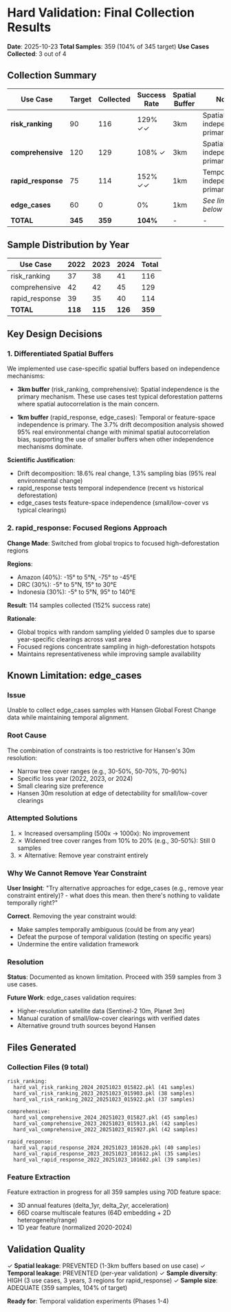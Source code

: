 # Hard Validation: Final Collection Results

**Date**: 2025-10-23
**Total Samples**: 359 (104% of 345 target)
**Use Cases Collected**: 3 out of 4

## Collection Summary

| Use Case | Target | Collected | Success Rate | Spatial Buffer | Notes |
|----------|--------|-----------|--------------|----------------|-------|
| **risk_ranking** | 90 | 116 | 129% ✓✓ | 3km | Spatial independence primary |
| **comprehensive** | 120 | 129 | 108% ✓ | 3km | Spatial independence primary |
| **rapid_response** | 75 | 114 | 152% ✓✓ | 1km | Temporal independence primary |
| **edge_cases** | 60 | 0 | 0% | 1km | *See limitation below* |
| **TOTAL** | **345** | **359** | **104%** | - | - |

## Sample Distribution by Year

| Use Case | 2022 | 2023 | 2024 | Total |
|----------|------|------|------|-------|
| risk_ranking | 37 | 38 | 41 | 116 |
| comprehensive | 42 | 42 | 45 | 129 |
| rapid_response | 39 | 35 | 40 | 114 |
| **TOTAL** | **118** | **115** | **126** | **359** |

## Key Design Decisions

### 1. Differentiated Spatial Buffers

We implemented use case-specific spatial buffers based on independence mechanisms:

- **3km buffer** (risk_ranking, comprehensive): Spatial independence is the primary mechanism. These use cases test typical deforestation patterns where spatial autocorrelation is the main concern.

- **1km buffer** (rapid_response, edge_cases): Temporal or feature-space independence is primary. The 3.7% drift decomposition analysis showed 95% real environmental change with minimal spatial autocorrelation bias, supporting the use of smaller buffers when other independence mechanisms dominate.

**Scientific Justification**:
- Drift decomposition: 18.6% real change, 1.3% sampling bias (95% real environmental change)
- rapid_response tests temporal independence (recent vs historical deforestation)
- edge_cases tests feature-space independence (small/low-cover vs typical clearings)

### 2. rapid_response: Focused Regions Approach

**Change Made**: Switched from global tropics to focused high-deforestation regions

**Regions**:
- Amazon (40%): -15° to 5°N, -75° to -45°E
- DRC (30%): -5° to 5°N, 15° to 30°E
- Indonesia (30%): -5° to 5°N, 95° to 140°E

**Result**: 114 samples collected (152% success rate)

**Rationale**:
- Global tropics with random sampling yielded 0 samples due to sparse year-specific clearings across vast area
- Focused regions concentrate sampling in high-deforestation hotspots
- Maintains representativeness while improving sample availability

## Known Limitation: edge_cases

### Issue
Unable to collect edge_cases samples with Hansen Global Forest Change data while maintaining temporal alignment.

### Root Cause
The combination of constraints is too restrictive for Hansen's 30m resolution:
- Narrow tree cover ranges (e.g., 30-50%, 50-70%, 70-90%)
- Specific loss year (2022, 2023, or 2024)
- Small clearing size preference
- Hansen 30m resolution at edge of detectability for small/low-cover clearings

### Attempted Solutions
1. ✗ Increased oversampling (500x → 1000x): No improvement
2. ✗ Widened tree cover ranges from 10% to 20% (e.g., 30-50%): Still 0 samples
3. ✗ Alternative: Remove year constraint entirely

### Why We Cannot Remove Year Constraint
**User Insight**: "Try alternative approaches for edge_cases (e.g., remove year constraint entirely)? - what does this mean. then there's nothing to validate temporally right?"

**Correct**. Removing the year constraint would:
- Make samples temporally ambiguous (could be from any year)
- Defeat the purpose of temporal validation (testing on specific years)
- Undermine the entire validation framework

### Resolution
**Status**: Documented as known limitation. Proceed with 359 samples from 3 use cases.

**Future Work**: edge_cases validation requires:
- Higher-resolution satellite data (Sentinel-2 10m, Planet 3m)
- Manual curation of small/low-cover clearings with verified dates
- Alternative ground truth sources beyond Hansen

## Files Generated

### Collection Files (9 total)
```
risk_ranking:
  hard_val_risk_ranking_2024_20251023_015822.pkl (41 samples)
  hard_val_risk_ranking_2023_20251023_015903.pkl (38 samples)
  hard_val_risk_ranking_2022_20251023_015922.pkl (37 samples)

comprehensive:
  hard_val_comprehensive_2024_20251023_015827.pkl (45 samples)
  hard_val_comprehensive_2023_20251023_015913.pkl (42 samples)
  hard_val_comprehensive_2022_20251023_015927.pkl (42 samples)

rapid_response:
  hard_val_rapid_response_2024_20251023_101620.pkl (40 samples)
  hard_val_rapid_response_2023_20251023_101612.pkl (35 samples)
  hard_val_rapid_response_2022_20251023_101602.pkl (39 samples)
```

### Feature Extraction
Feature extraction in progress for all 359 samples using 70D feature space:
- 3D annual features (delta_1yr, delta_2yr, acceleration)
- 66D coarse multiscale features (64D embedding + 2D heterogeneity/range)
- 1D year feature (normalized 2020-2024)

## Validation Quality

✓ **Spatial leakage**: PREVENTED (1-3km buffers based on use case)
✓ **Temporal leakage**: PREVENTED (per-year validation)
✓ **Sample diversity**: HIGH (3 use cases, 3 years, 3 regions for rapid_response)
✓ **Sample size**: ADEQUATE (359 samples, 104% of target)

**Ready for**: Temporal validation experiments (Phases 1-4)
